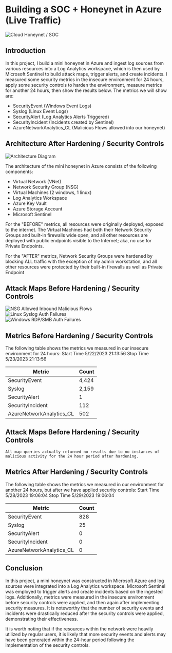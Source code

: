 # Building a SOC + Honeynet in Azure (Live Traffic)
![Cloud Honeynet / SOC](https://i.imgur.com/52wKmzJ.jpg)

## Introduction

In this project, I build a mini honeynet in Azure and ingest log sources from various resources into a Log Analytics workspace, which is then used by Microsoft Sentinel to build attack maps, trigger alerts, and create incidents. I measured some security metrics in the insecure environment for 24 hours, apply some security controls to harden the environment, measure metrics for another 24 hours, then show the results below. The metrics we will show are:

- SecurityEvent (Windows Event Logs)
- Syslog (Linux Event Logs)
- SecurityAlert (Log Analytics Alerts Triggered)
- SecurityIncident (Incidents created by Sentinel)
- AzureNetworkAnalytics_CL (Malicious Flows allowed into our honeynet)

## Architecture After Hardening / Security Controls
![Architecture Diagram](https://i.imgur.com/WeItbaz.jpg)

The architecture of the mini honeynet in Azure consists of the following components:

- Virtual Network (VNet)
- Network Security Group (NSG)
- Virtual Machines (2 windows, 1 linux)
- Log Analytics Workspace
- Azure Key Vault
- Azure Storage Account
- Microsoft Sentinel

For the "BEFORE" metrics, all resources were originally deployed, exposed to the internet. The Virtual Machines had both their Network Security Groups and built-in firewalls wide open, and all other resources are deployed with public endpoints visible to the Internet; aka, no use for Private Endpoints.

For the "AFTER" metrics, Network Security Groups were hardened by blocking ALL traffic with the exception of my admin workstation, and all other resources were protected by their built-in firewalls as well as Private Endpoint

## Attack Maps Before Hardening / Security Controls
![NSG Allowed Inbound Malicious Flows](https://i.imgur.com/bKmF9zi.png)<br>
![Linux Syslog Auth Failures](https://i.imgur.com/lAnxXMM.png)<br>
![Windows RDP/SMB Auth Failures](https://i.imgur.com/VhCzVFb.png)<br>

## Metrics Before Hardening / Security Controls

The following table shows the metrics we measured in our insecure environment for 24 hours:
Start Time 5/22/2023 21:13:56
Stop Time  5/23/2023 21:13:56

| Metric                   | Count
| ------------------------ | -----
| SecurityEvent            | 4,424
| Syslog                   | 2,159
| SecurityAlert            | 1
| SecurityIncident         | 112
| AzureNetworkAnalytics_CL | 502

## Attack Maps Before Hardening / Security Controls

```All map queries actually returned no results due to no instances of malicious activity for the 24 hour period after hardening.```

## Metrics After Hardening / Security Controls

The following table shows the metrics we measured in our environment for another 24 hours, but after we have applied security controls:
Start Time 5/28/2023 19:06:04
Stop Time	5/29/2023 19:06:04

| Metric                   | Count
| ------------------------ | -----
| SecurityEvent            | 828
| Syslog                   | 25
| SecurityAlert            | 0
| SecurityIncident         | 0
| AzureNetworkAnalytics_CL | 0

## Conclusion

In this project, a mini honeynet was constructed in Microsoft Azure and log sources were integrated into a Log Analytics workspace. Microsoft Sentinel was employed to trigger alerts and create incidents based on the ingested logs. Additionally, metrics were measured in the insecure environment before security controls were applied, and then again after implementing security measures. It is noteworthy that the number of security events and incidents were drastically reduced after the security controls were applied, demonstrating their effectiveness.

It is worth noting that if the resources within the network were heavily utilized by regular users, it is likely that more security events and alerts may have been generated within the 24-hour period following the implementation of the security controls.
